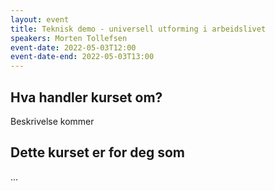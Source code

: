```yaml
---
layout: event
title: Teknisk demo - universell utforming i arbeidslivet
speakers: Morten Tollefsen
event-date: 2022-05-03T12:00
event-date-end: 2022-05-03T13:00
---
```

## Hva handler kurset om?
Beskrivelse kommer

## Dette kurset er for deg som
...
